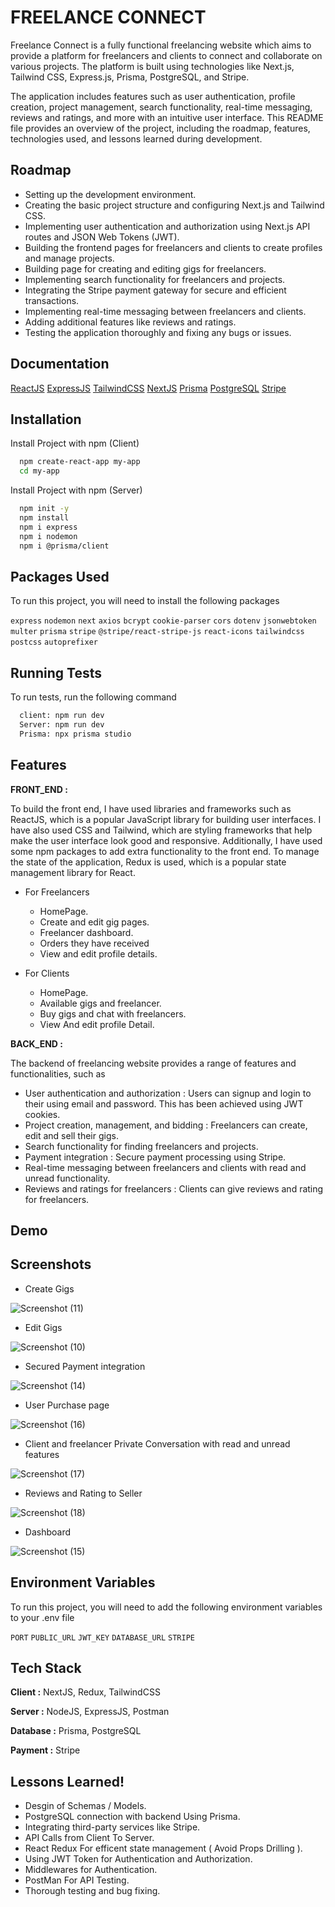 # FREELANCE CONNECT

Freelance Connect is a fully functional freelancing website which aims to provide a platform for freelancers and clients to connect and collaborate on various projects. The platform is built using technologies like Next.js, Tailwind CSS, Express.js, Prisma, PostgreSQL, and Stripe.

The application includes features such as user authentication, profile creation, project management, search functionality, real-time messaging, reviews and ratings, and more with an intuitive user interface. This README file provides an overview of the project, including the roadmap, features, technologies used, and lessons learned during development.





## Roadmap

- Setting up the development environment.
- Creating the basic project structure and configuring Next.js and Tailwind CSS.
- Implementing user authentication and authorization using Next.js API routes and JSON Web Tokens (JWT).
- Building the frontend pages for freelancers and clients to create profiles and manage projects.
- Building page for creating and editing gigs for freelancers.
- Implementing search functionality for freelancers and projects.
- Integrating the Stripe payment gateway for secure and efficient transactions.
- Implementing real-time messaging between freelancers and clients.
- Adding additional features like reviews and ratings.
- Testing the application thoroughly and fixing any bugs or issues.


## Documentation

[ReactJS](https://react.dev/learn)
[ExpressJS](https://expressjs.com/)
[TailwindCSS](https://tailwindcss.com/)
[NextJS](https://nextjs.org/)
[Prisma](https://www.prisma.io/)
[PostgreSQL](https://www.postgresql.org/)
[Stripe](https://stripe.com/in)




## Installation

Install Project with npm (Client)

```bash
  npm create-react-app my-app
  cd my-app
```

Install Project with npm (Server)

```bash
  npm init -y
  npm install
  npm i express
  npm i nodemon
  npm i @prisma/client
```  
## Packages Used

To run this project, you will need to install the following packages

`express`
`nodemon`
`next`
`axios`
`bcrypt`
`cookie-parser`
`cors`
`dotenv`
`jsonwebtoken`
`multer`
`prisma`
`stripe`
`@stripe/react-stripe-js`
`react-icons`
`tailwindcss`
`postcss`
`autoprefixer`










    
    



## Running Tests

To run tests, run the following command

```bash
  client: npm run dev
  Server: npm run dev
  Prisma: npx prisma studio
```


## Features

**FRONT_END :**

To build the front end, I have used libraries and frameworks such as ReactJS, which is a popular JavaScript library for building user interfaces. I have also used CSS and Tailwind, which are styling frameworks that help make the user interface look good and responsive. Additionally, I have used some npm packages to add extra functionality to the front end. To manage the state of the application, Redux is used, which is a popular state management library for React.

- For Freelancers 
  * HomePage.
  * Create and edit gig pages.
  * Freelancer dashboard.
  * Orders they have received
  * View and edit profile details.

- For Clients 
   * HomePage.
   * Available gigs and freelancer.
   * Buy gigs and chat with freelancers.
   * View And edit profile Detail.


**BACK_END :**

The backend of freelancing website provides a range of features and functionalities, such as

- User authentication and authorization : Users can signup and login to their using email and password. This has been achieved using JWT cookies.
- Project creation, management, and bidding : Freelancers can create, edit and sell their gigs.
- Search functionality for finding freelancers and projects.
- Payment integration : Secure payment processing using Stripe. 
- Real-time messaging between freelancers and clients with read and unread functionality.
- Reviews and ratings for freelancers : Clients can give reviews and rating for freelancers.








## Demo

## Screenshots

- Create Gigs
  
![Screenshot (11)](https://github.com/adithyamode/FreelancingWebsite/assets/123758039/7bc63eb9-4906-462e-a02f-797b90fb3f97)

- Edit Gigs
  
![Screenshot (10)](https://github.com/adithyamode/FreelancingWebsite/assets/123758039/416c3bc6-932e-4624-95bd-ff9dcfb3a7e1)

- Secured Payment integration
  
![Screenshot (14)](https://github.com/adithyamode/FreelancingWebsite/assets/123758039/feb14394-4544-4c12-8ea9-49b77f1ff12f)

- User Purchase page
  
![Screenshot (16)](https://github.com/adithyamode/FreelancingWebsite/assets/123758039/5e5ac15a-0092-489e-9d2f-778dec05b980)

- Client and freelancer Private Conversation with read and unread features
  
![Screenshot (17)](https://github.com/adithyamode/FreelancingWebsite/assets/123758039/4e6f032a-d165-4565-bc7a-5898a2992c86)

- Reviews and Rating to Seller
  
![Screenshot (18)](https://github.com/adithyamode/FreelancingWebsite/assets/123758039/c686f17b-68c2-440f-b6b6-527cddb56e17)

- Dashboard
  
![Screenshot (15)](https://github.com/adithyamode/FreelancingWebsite/assets/123758039/9ad90814-6ef9-4d6b-a67e-3335023c81de)


## Environment Variables

To run this project, you will need to add the following environment variables to your .env file

`PORT`
`PUBLIC_URL`
`JWT_KEY`
`DATABASE_URL`
`STRIPE`


## Tech Stack

**Client :** NextJS, Redux, TailwindCSS

**Server :** NodeJS, ExpressJS, Postman

**Database :** Prisma, PostgreSQL

**Payment :** Stripe


## Lessons Learned!


- Desgin of Schemas / Models.
- PostgreSQL connection with backend Using Prisma.
- Integrating third-party services like Stripe.
- API Calls from Client To Server.
- React Redux For efficent state management ( Avoid Props Drilling ).
- Using JWT Token for Authentication and Authorization.
- Middlewares for Authentication.
- PostMan For API Testing.
- Thorough testing and bug fixing.
